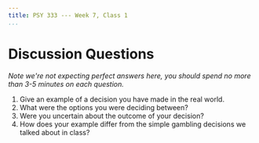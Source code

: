 ```yaml
---
title: PSY 333 --- Week 7, Class 1
...
```


# Discussion Questions


_Note we're not expecting perfect answers here, you should spend no more than 3-5 minutes on each question._

1. Give an example of a decision you have made in the real world.
2. What were the options you were deciding between?
3. Were you uncertain about the outcome of your decision?
4. How does your example differ from the simple gambling decisions we talked about in class?
